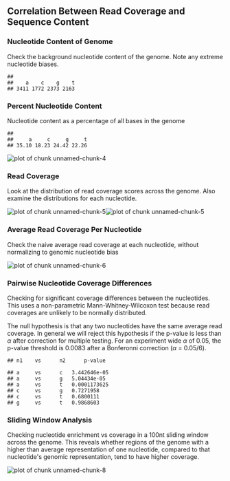 
## Correlation Between Read Coverage and Sequence Content





### Nucleotide Content of Genome
Check the background nucleotide content of the genome. Note any extreme nucleotide biases.


```
## 
##    a    c    g    t 
## 3411 1772 2373 2163
```

### Percent Nucleotide Content
Nucleotide content as a percentage of all bases in the genome


```
## 
##     a     c     g     t 
## 35.10 18.23 24.42 22.26
```

![plot of chunk unnamed-chunk-4](../output/test/figure/unnamed-chunk-4-1.png)

### Read Coverage
Look at the distribution of read coverage scores across the genome. Also examine the distributions for each nucleotide.

![plot of chunk unnamed-chunk-5](../output/test/figure/unnamed-chunk-5-1.png)![plot of chunk unnamed-chunk-5](../output/test/figure/unnamed-chunk-5-2.png)


### Average Read Coverage Per Nucleotide
Check the naive average read coverage at each nucleotide, without normalizing to genomic nucleotide bias

![plot of chunk unnamed-chunk-6](../output/test/figure/unnamed-chunk-6-1.png)

### Pairwise Nucleotide Coverage Differences
Checking for significant coverage differences between the nucleotides. This uses a non-parametric Mann-Whitney-Wilcoxon test because read coverages are unlikely to be normally distributed.

The null hypothesis is that any two nucleotides have the same average read coverage. In general we will reject this hypothesis if the p-value is less than $\alpha$ after correction for multiple testing. For an experiment wide $\alpha$ of 0.05, the p-value threshold is 0.0083 after a Bonferonni correction ($\alpha$ = 0.05/6).


```
## n1 	 vs 	 n2 	 p-value
```

```
## a 	 vs 	 c 	 3.442646e-05 
## a 	 vs 	 g 	 5.04434e-05 
## a 	 vs 	 t 	 0.0001173625 
## c 	 vs 	 g 	 0.7271958 
## c 	 vs 	 t 	 0.6800111 
## g 	 vs 	 t 	 0.9868603
```

### Sliding Window Analysis
Checking nucleotide enrichment vs coverage in a 100nt sliding window across the genome. This reveals whether regions of the genome with a higher than average representation of one nucleotide, compared to that nucleotide's genomic representation, tend to have higher coverage.


![plot of chunk unnamed-chunk-8](../output/test/figure/unnamed-chunk-8-1.png)




















